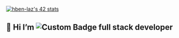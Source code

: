 



<a href="https://github.com/oakoudad/badge42"><img src="https://badge.mediaplus.ma/greenbinary/hben-laz" alt="hben-laz's 42 stats" /></a>


## 👋 Hi  I’m   ![Custom Badge](https://img.shields.io/badge/HAMZA_BEN_LAAZIZ-Ged?color=green) full stack developer





